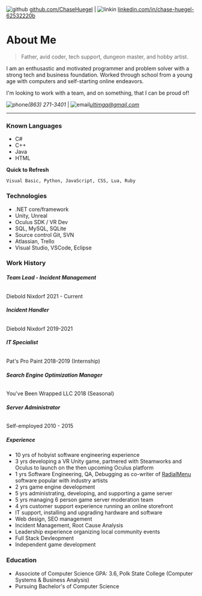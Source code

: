 ![github](https://github.com/dmhendricks/signature-social-icons/blob/master/icons/round-flat-filled/35px/github.png) [github.com/ChaseHuegel](github.com/ChaseHuegel) |
![linkin](https://github.com/dmhendricks/signature-social-icons/blob/master/icons/round-flat-filled/35px/linkedin.png) [linkedin.com/in/chase-huegel-62532220b](linkedin.com/in/chase-huegel-62532220b)

# About Me
> Father, avid coder, tech support, dungeon master, and hobby artist.

I am an enthusastic and motivated programmer and problem solver with a strong tech and business foundation. Worked through school from a young age with computers and self-starting online endeavors.

I'm looking to work with a team, and on something, that I can be proud of!

![phone](https://github.com/dmhendricks/signature-social-icons/blob/master/icons/round-flat-filled/35px/call.png)*(863) 271-3401* |
![email](https://github.com/dmhendricks/signature-social-icons/blob/master/icons/round-flat-filled/35px/mail.png)*ultimga@gmail.com*

* * *

### Known Languages

* C#
* C++
* Java
* HTML

**Quick to Refresh**
```
Visual Basic, Python, JavaScript, CSS, Lua, Ruby
```

### Technologies

* .NET core/framework
* Unity, Unreal
* Oculus SDK / VR Dev
* SQL, MySQL, SQLite
* Source control Git, SVN
* Atlassian, Trello
* Visual Studio, VSCode, Eclipse

### Work History

###### **Team Lead - Incident Management**
Diebold Nixdorf 2021 - Current

###### **Incident Handler**
Diebold Nixdorf 2019-2021

###### **IT Specialist**
Pat's Pro Paint 2018-2019 (Internship)

###### **Search Engine Optimization Manager**
You've Been Wrapped LLC 2018 (Seasonal)

###### **Server Administrator**
Self-employed 2010 - 2015

##### Experience

* 10 yrs of hobyist software engineering experience
* 3 yrs developing a VR Unity game, partnered with Steamworks and Oculus to launch on the then upcoming Oculus platform
* 1 yrs Software Engineering, QA, Debugging as co-writer of [RadialMenu](http://radialmenu.weebly.com/) software popular with industry artists
* 2 yrs game engine development
* 5 yrs administrating, developing, and supporting a game server
* 5 yrs managing 6 person game server moderation team
* 4 yrs customer support experience running an online storefront
* IT support, installing and upgrading hardware and software
* Web design, SEO management
* Incident Management, Root Cause Analysis
* Leadership experience organizing local community events
* Full Stack Devleopment
* Independent game development

### Education
* Associote of Computer Science GPA: 3.6, Polk State College (Computer Systems & Business Analysis)
* Pursuing Bachelor's of Computer Science
